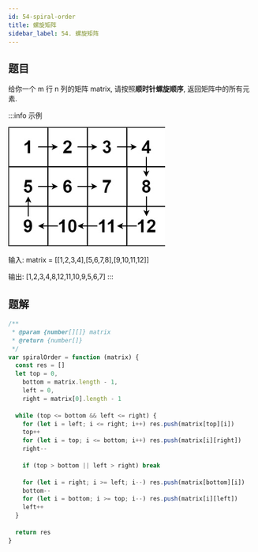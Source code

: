 ```yaml
---
id: 54-spiral-order
title: 螺旋矩阵
sidebar_label: 54. 螺旋矩阵
---
```


## 题目

给你一个 m 行 n 列的矩阵 matrix, 请按照**顺时针螺旋顺序**, 返回矩阵中的所有元素.

:::info 示例

![54-spiral-order](../../static/img/54-spiral-order.png)

输入: matrix = [[1,2,3,4],[5,6,7,8],[9,10,11,12]]

输出: [1,2,3,4,8,12,11,10,9,5,6,7]
:::

## 题解

```ts
/**
 * @param {number[][]} matrix
 * @return {number[]}
 */
var spiralOrder = function (matrix) {
  const res = []
  let top = 0,
    bottom = matrix.length - 1,
    left = 0,
    right = matrix[0].length - 1

  while (top <= bottom && left <= right) {
    for (let i = left; i <= right; i++) res.push(matrix[top][i])
    top++
    for (let i = top; i <= bottom; i++) res.push(matrix[i][right])
    right--

    if (top > bottom || left > right) break

    for (let i = right; i >= left; i--) res.push(matrix[bottom][i])
    bottom--
    for (let i = bottom; i >= top; i--) res.push(matrix[i][left])
    left++
  }

  return res
}
```
